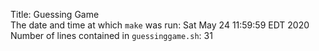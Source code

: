 Title: Guessing Game  
The date and time at which `make` was run: Sat May  24 11:59:59 EDT 2020  
Number of lines contained in `guessinggame.sh`: 31  
